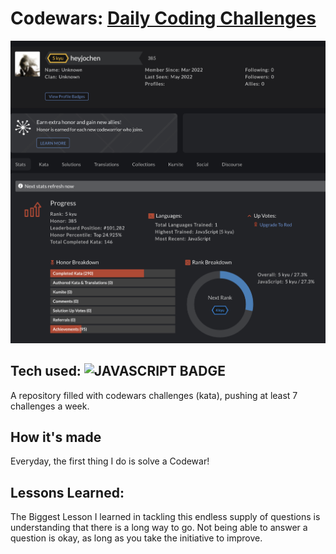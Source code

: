 # Codewars: <a href="https://github.com/heyjochen/CodeWars" target="_blank">Daily Coding Challenges</a>
<a href="" target="_blank"><img src="/README.png" /></a>

## Tech used: ![JAVASCRIPT BADGE](https://img.shields.io/static/v1?label=|&message=JAVASCRIPT&color=3c7f5d&style=flat-square&logo=javascript)

A repository filled with codewars challenges (kata), pushing at least 7 challenges a week.

## How it's made
Everyday, the first thing I do is solve a Codewar!

## Lessons Learned:
The Biggest Lesson I learned in tackling this endless supply of questions is understanding that there is a long way to go. Not being able to answer a question is okay, as long as you take the initiative to improve.
